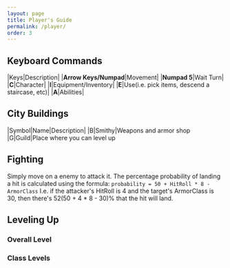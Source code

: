 ```yaml
---
layout: page
title: Player's Guide
permalink: /player/
order: 3
---
```


## Keyboard Commands

|Keys|Description|
|**Arrow Keys/Numpad**|Movement|
|**Numpad 5**|Wait Turn|
|**C**|Character|
|**I**|Equipment/Inventory|
|**E**|Use(i.e. pick items, descend a staircase, etc)|
|**A**|Abilities|

## City Buildings

|Symbol|Name|Description|
|B|Smithy|Weapons and armor shop
|G|Guild|Place where you can level up

## Fighting

Simply move on a enemy to attack it.
The percentage probability of landing a hit is calculated using the formula:
`probability = 50 + HitRoll * 8 - ArmorClass`
I.e. if the attacker's HitRoll is 4 and the target's ArmorClass is 30, then there's 52(50 + 4 * 8 - 30)% that the hit will land.

## Leveling Up

### Overall Level

### Class Levels